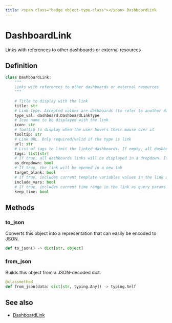 ```yaml
---
title: <span class="badge object-type-class"></span> DashboardLink
---
```

# <span class="badge object-type-class"></span> DashboardLink

Links with references to other dashboards or external resources

## Definition

```python
class DashboardLink:
    """
    Links with references to other dashboards or external resources
    """

    # Title to display with the link
    title: str
    # Link type. Accepted values are dashboards (to refer to another dashboard) and link (to refer to an external resource)
    type_val: dashboard.DashboardLinkType
    # Icon name to be displayed with the link
    icon: str
    # Tooltip to display when the user hovers their mouse over it
    tooltip: str
    # Link URL. Only required/valid if the type is link
    url: str
    # List of tags to limit the linked dashboards. If empty, all dashboards will be displayed. Only valid if the type is dashboards
    tags: list[str]
    # If true, all dashboards links will be displayed in a dropdown. If false, all dashboards links will be displayed side by side. Only valid if the type is dashboards
    as_dropdown: bool
    # If true, the link will be opened in a new tab
    target_blank: bool
    # If true, includes current template variables values in the link as query params
    include_vars: bool
    # If true, includes current time range in the link as query params
    keep_time: bool
```
## Methods

### <span class="badge object-method"></span> to_json

Converts this object into a representation that can easily be encoded to JSON.

```python
def to_json() -> dict[str, object]
```

### <span class="badge object-method"></span> from_json

Builds this object from a JSON-decoded dict.

```python
@classmethod
def from_json(data: dict[str, typing.Any]) -> typing.Self
```

## See also

 * <span class="badge builder"></span> [DashboardLink](./builder-DashboardLink.md)
